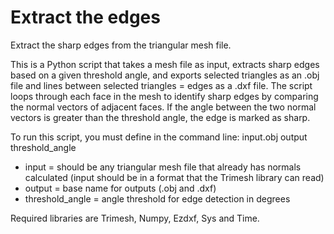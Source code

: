 # Extract the edges
Extract the sharp edges from the triangular mesh file.

This is a Python script that takes a mesh file as input, extracts sharp edges based on a given threshold angle, and exports selected triangles as an .obj file and lines between selected triangles = edges as a .dxf file. The script loops through each face in the mesh to identify sharp edges by comparing the normal vectors of adjacent faces. If the angle between the two normal vectors is greater than the threshold angle, the edge is marked as sharp.

To run this script, you must define in the command line: input.obj output threshold_angle

+ input = should be any triangular mesh file that already has normals calculated (input should be in a format that the Trimesh library can read)
+ output = base name for outputs (.obj and .dxf)
+ threshold_angle = angle threshold for edge detection in degrees


Required libraries are Trimesh, Numpy, Ezdxf, Sys and Time.
